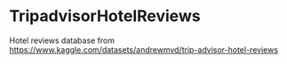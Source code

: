 # TripadvisorHotelReviews
Hotel reviews database from https://www.kaggle.com/datasets/andrewmvd/trip-advisor-hotel-reviews
